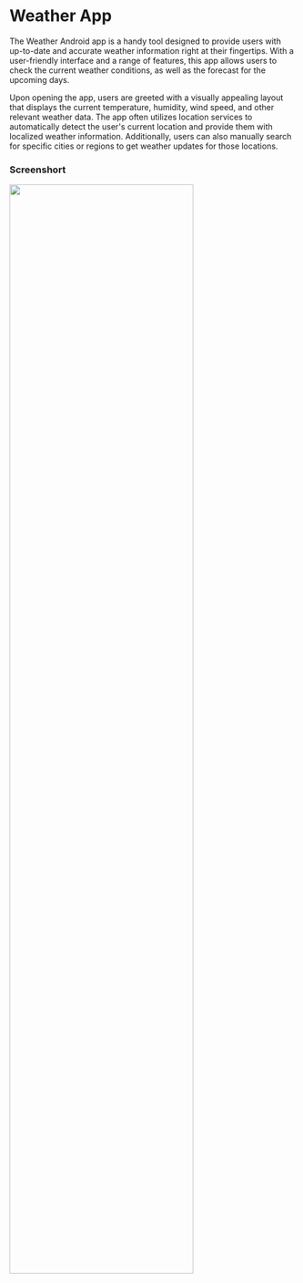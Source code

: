 # Weather App

The Weather Android app is a handy tool designed to provide users with up-to-date and accurate weather information right at their fingertips. With a user-friendly interface and a range of features, this app allows users to check the current weather conditions, as well as the forecast for the upcoming days.

Upon opening the app, users are greeted with a visually appealing layout that displays the current temperature, humidity, wind speed, and other relevant weather data. The app often utilizes location services to automatically detect the user's current location and provide them with localized weather information. Additionally, users can also manually search for specific cities or regions to get weather updates for those locations.


### Screenshort 

<img src= "https://github.com/Suryansh1720001/WeatherApp/assets/85965606/b2a0f9e4-274f-4ab5-9df9-f49e960f7d8a" width="80%" height="70%">

